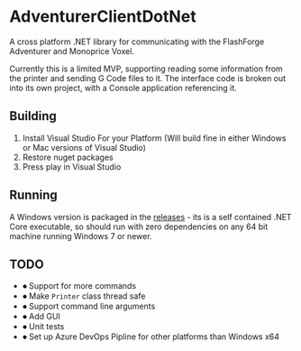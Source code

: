 # AdventurerClientDotNet
A cross platform .NET library for communicating with the FlashForge Adventurer and Monoprice Voxel.

Currently this is a limited MVP, supporting reading some information from the printer and sending G Code files to it. The interface code is broken out into its own project, with a Console application referencing it.

## Building
1) Install Visual Studio For your Platform (Will build fine  in either Windows or Mac versions of Visual Studio)
1) Restore nuget packages
1) Press play in Visual Studio

## Running
A Windows version is packaged in the [releases](https://github.com/andycb/AdventurerClientDotNet/releases) - its is a self contained .NET Core executable, so should run with zero dependencies on any 64 bit machine running Windows 7 or newer.

## TODO
- ⏺ Support for more commands
- ⏺ Make `Printer` class thread safe
- ⏺ Support command line arguments
- ⏺ Add GUI
- ⏺ Unit tests
- ⏺ Set up Azure DevOps Pipline for other platforms than Windows x64

